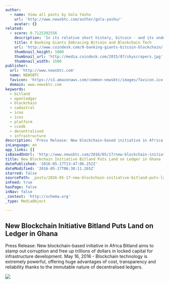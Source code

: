 ```yaml
---
author:
  - name: View all posts by Gola Yashu
    url: 'http://www.newsbtc.com/author/gola-yashu/'
    avatar: {}
related:
  - score: 0.7125392556
    description: 'In its relative short history, bitcoin - and its underlying technology the blockchain - have captivated thinkers around the world, but not everyone was quick to see the potential. Due in part to its initial billing as a threat to the traditional financial ecosystem, these institutions have perhaps understandably responded with sharp critiques and deep skepticism for the technology.'
    title: 8 Banking Giants Embracing Bitcoin and Blockchain Tech
    url: 'http://www.coindesk.com/8-banking-giants-bitcoin-blockchain/'
    thumbnail_height: 1000
    thumbnail_url: 'http://media.coindesk.com/2015/07/skyscrapers.jpg'
    thumbnail_width: 1500
publisher:
  url: 'http://www.newsbtc.com'
  name: NEWSBTC
  favicon: 'https://s3.amazonaws.com/common-newsbtc/images/favicon.ico'
  domain: www.newsbtc.com
keywords:
  - bitland
  - openledger
  - blockchain
  - cadastral
  - icoo
  - icos
  - platform
  - ccedk
  - decentralised
  - infrastructure
description: 'Press Release: New blockchain-based initiative in Africa Bitland aims to stamp out corruption and free up trillions of dollars in locked capital for infrastructure development. May 16, 2016 - Blockchain technology is extremely powerful, offering huge advantages of cost, transparency and reliability thanks to the immutable nature of decentralised ledgers.'
inLanguage: en
app_links: []
isBasedOnUrl: 'http://www.newsbtc.com/2016/05/17/new-blockchain-initiative-bitland-puts-land-on-ledger-in-ghana/'
title: New Blockchain Initiative Bitland Puts Land on Ledger in Ghana
datePublished: '2016-05-17T13:47:06.252Z'
dateModified: '2016-05-17T06:38:11.265Z'
starred: false
sourcePath: _posts/2016-05-17-new-blockchain-initiative-bitland-puts-land-on-ledger-in-gha.md
inFeed: true
hasPage: false
inNav: false
_context: 'http://schema.org'
_type: MediaObject

---
```

<article style=""><h1>New Blockchain Initiative Bitland Puts Land on Ledger in Ghana</h1><p>Press Release: New blockchain-based initiative in Africa Bitland aims to stamp out corruption and free up trillions of dollars in locked capital for infrastructure development. May 16, 2016 - Blockchain technology is extremely powerful, offering huge advantages of cost, transparency and reliability thanks to the immutable nature of decentralised ledgers.</p><img src="http://s3.amazonaws.com/main-newsbtc-images/2016/05/17072242/Bitland-Logo-2-1080x675.png" /></article>